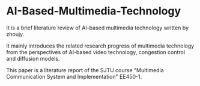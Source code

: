 # AI-Based-Multimedia-Technology
It is a brief literature review of AI-based multimedia technology written by zhoujy.

It mainly introduces the related research progress of multimedia technology from the perspectives of AI-based video technology, congestion control and diffusion models. 

This paper is a literature report of the SJTU course "Multimedia Communication System and Implementation" EE450-1.
